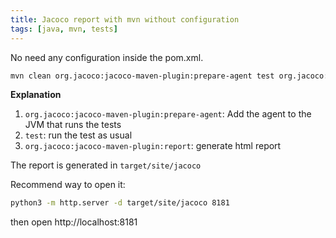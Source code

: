 ```yaml
---
title: Jacoco report with mvn without configuration
tags: [java, mvn, tests]
---
```


No need any configuration inside the pom.xml.

```sh
mvn clean org.jacoco:jacoco-maven-plugin:prepare-agent test org.jacoco:jacoco-maven-plugin:report
```

**Explanation**

1. `org.jacoco:jacoco-maven-plugin:prepare-agent`: Add the agent to the JVM that runs the tests
1. `test`: run the test as usual
1. `org.jacoco:jacoco-maven-plugin:report`: generate html report

The report is generated in `target/site/jacoco`

Recommend way to open it:

```sh
python3 -m http.server -d target/site/jacoco 8181
```

then open http://localhost:8181
